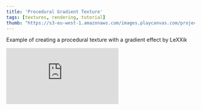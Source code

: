 ```yaml
---
title: 'Procedural Gradient Texture'
tags: [textures, rendering, tutorial]
thumb: "https://s3-eu-west-1.amazonaws.com/images.playcanvas.com/projects/12/708598/6E96B8-image-75.jpg"
---
```


Example of creating a procedural texture with a gradient effect by LeXXik

<div className="iframe-container">
    <iframe loading="lazy" src="https://playcanv.as/p/5qggchI4/" title="Procedural Gradient Texture" webkitallowfullscreen="true" mozallowfullscreen="true" allow="autoplay" allowfullscreen="true" allowvr="" scrolling="no" frameborder="0" />
</div>
